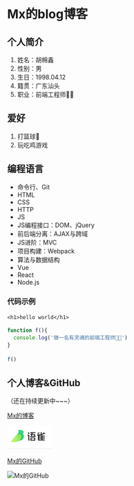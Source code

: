 # Mx的blog博客

## 个人简介
1. 姓名：胡棉鑫
2. 性别：男
3. 生日：1998.04.12
4. 籍贯：广东汕头
5. 职业：前端工程师👨‍💻

## 爱好
1. 打篮球🏀
2. 玩吃鸡游戏
   
## 编程语言
* 命令行、Git
* HTML
* CSS
* HTTP
* JS
* JS编程接口：DOM、jQuery
* 前后端分离：AJAX与跨域
* JS进阶：MVC
* 项目构建：Webpack
* 算法与数据结构
* Vue
* React
* Node.js

### 代码示例
`<h1>hello world</h1>`

```JavaScript
function f(){
  console.log('做一名有灵魂的前端工程师👨‍💻')
}

f()
```

## 个人博客&GitHub
（还在持续更新中~~~）

[Mx的博客](https://www.yuque.com/mx980412)

![Mx的博客](image/Mx的博客.png)


[Mx的GitHub](https://github.com/Mx980412)

![Mx的GitHub](image/MX的GitHub.png)
